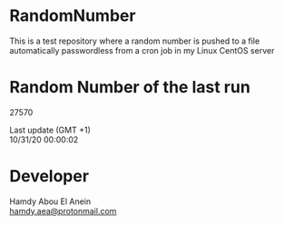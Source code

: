 # RandomNumber    
This is a test repository where a random number is pushed to a file automatically passwordless from a cron job in my Linux CentOS server    
# Random Number of the last run   
27570
      
Last update (GMT +1)    
10/31/20 00:00:02
# Developer    
Hamdy Abou El Anein   
hamdy.aea@protonmail.com
